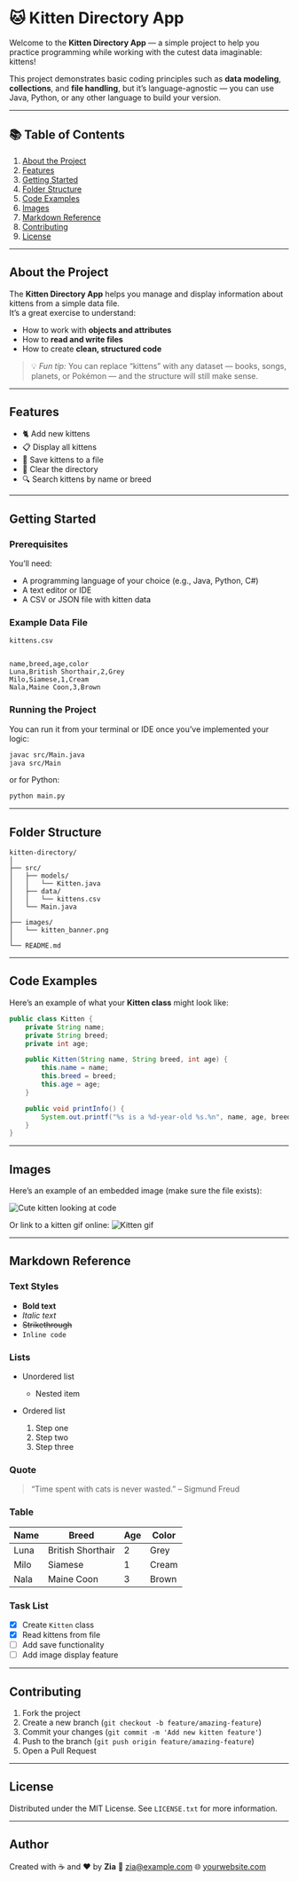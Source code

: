 # 🐱 Kitten Directory App

Welcome to the **Kitten Directory App** — a simple project to help you practice programming while working with the cutest data imaginable: kittens!  

This project demonstrates basic coding principles such as **data modeling**, **collections**, and **file handling**, but it’s language-agnostic — you can use Java, Python, or any other language to build your version.

---

## 📚 Table of Contents

1. [About the Project](#about-the-project)
2. [Features](#features)
3. [Getting Started](#getting-started)
4. [Folder Structure](#folder-structure)
5. [Code Examples](#code-examples)
6. [Images](#images)
7. [Markdown Reference](#markdown-reference)
8. [Contributing](#contributing)
9. [License](#license)

---

## About the Project

The **Kitten Directory App** helps you manage and display information about kittens from a simple data file.  
It’s a great exercise to understand:
- How to work with **objects and attributes**
- How to **read and write files**
- How to create **clean, structured code**

> 💡 *Fun tip:* You can replace “kittens” with any dataset — books, songs, planets, or Pokémon — and the structure will still make sense.

---

## Features

- 🐈 Add new kittens  
- 📋 Display all kittens  
- 💾 Save kittens to a file  
- 🧹 Clear the directory  
- 🔍 Search kittens by name or breed  

---

## Getting Started

### Prerequisites
You’ll need:
- A programming language of your choice (e.g., Java, Python, C#)
- A text editor or IDE
- A CSV or JSON file with kitten data

### Example Data File
`kittens.csv`  
```

name,breed,age,color
Luna,British Shorthair,2,Grey
Milo,Siamese,1,Cream
Nala,Maine Coon,3,Brown

````

### Running the Project
You can run it from your terminal or IDE once you’ve implemented your logic:

```bash
javac src/Main.java
java src/Main
````

or for Python:

```bash
python main.py
```

---

## Folder Structure

```
kitten-directory/
│
├── src/
│   ├── models/
│   │   └── Kitten.java
│   ├── data/
│   │   └── kittens.csv
│   └── Main.java
│
├── images/
│   └── kitten_banner.png
│
└── README.md
```

---

## Code Examples

Here’s an example of what your **Kitten class** might look like:

```java
public class Kitten {
    private String name;
    private String breed;
    private int age;

    public Kitten(String name, String breed, int age) {
        this.name = name;
        this.breed = breed;
        this.age = age;
    }

    public void printInfo() {
        System.out.printf("%s is a %d-year-old %s.%n", name, age, breed);
    }
}
```

---

## Images

Here’s an example of an embedded image (make sure the file exists):

![Cute kitten looking at code](./images/zia.png)

Or link to a kitten gif online:
![Kitten gif](https://media.giphy.com/media/JIX9t2j0ZTN9S/giphy.gif)

---

## Markdown Reference

### Text Styles

* **Bold text**
* *Italic text*
* ~~Strikethrough~~
* `Inline code`

### Lists

* Unordered list

    * Nested item
* Ordered list

    1. Step one
    2. Step two
    3. Step three

### Quote

> “Time spent with cats is never wasted.” – Sigmund Freud

### Table

| Name | Breed             | Age | Color |
| ---- | ----------------- | --- | ----- |
| Luna | British Shorthair | 2   | Grey  |
| Milo | Siamese           | 1   | Cream |
| Nala | Maine Coon        | 3   | Brown |

### Task List

* [x] Create `Kitten` class
* [x] Read kittens from file
* [ ] Add save functionality
* [ ] Add image display feature

---

## Contributing

1. Fork the project
2. Create a new branch (`git checkout -b feature/amazing-feature`)
3. Commit your changes (`git commit -m 'Add new kitten feature'`)
4. Push to the branch (`git push origin feature/amazing-feature`)
5. Open a Pull Request

---

## License

Distributed under the MIT License.
See `LICENSE.txt` for more information.

---

## Author

Created with ☕ and ❤️ by **Zia**
📧 [zia@example.com](mailto:zia@example.com)
🌐 [yourwebsite.com](https://yourwebsite.com)

